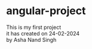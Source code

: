 # angular-project
This is my first project<br>
it has created on 24-02-2024 <br>
by Asha Nand Singh

